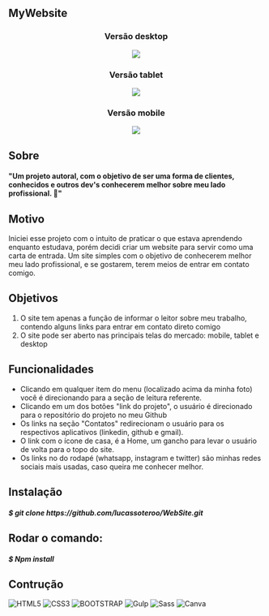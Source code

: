 <h2>MyWebsite</h2>

<section>
  
  <h3 align="center">Versão desktop</h3>
  <p align="center"> <img src="./template/template-desktop.jpeg" /> </p>  
  
</section>

<section>
  
  <h3 align="center">Versão tablet</h3>
  <p align="center"> <img src="./template/template-tablet.jpeg" /> </p>
  
</section>

<section>
  
  <h3 align="center">Versão mobile</h3>
  <p align="center"> <img src="./template/template-mobile.jpeg"/> </p>
  
</section>



<h2>Sobre</h2>

<h4>"Um projeto autoral, com o objetivo de ser uma forma de clientes, conhecidos e outros dev's conhecerem melhor sobre meu lado profissional. 🖖"</h4>

<h2>Motivo</h2>

<p>Iniciei esse projeto com o intuito de praticar o que estava aprendendo enquanto estudava, porém decidi criar um website para servir como uma carta de entrada. Um site simples com o objetivo de conhecerem melhor meu lado profissional, e se gostarem, terem meios de entrar em contato comigo. </p>

<h2>Objetivos</h2>

<ol>
  <li>O site tem apenas a função de informar o leitor sobre meu trabalho, contendo alguns links para entrar em contato direto comigo</li>
  <li>O site pode ser aberto nas principais telas do mercado: mobile, tablet e desktop</li>
</ol>

<h2>Funcionalidades</h2>

<ul>
  <li>Clicando em qualquer item do menu (localizado acima da minha foto) você é direcionando para a seção de leitura referente.</li>
  <li>Clicando em um dos botões "link do projeto", o usuário é direcionado para o repositório do projeto no meu Github</li>
  <li>Os links na seção "Contatos" redirecionam o usuário para os respectivos aplicativos (linkedin, github e gmail).</li>
  <li>O link com o ícone de casa, é a Home, um gancho para levar o usuário de volta para o topo do site.</li>
  <li>Os links no do rodapé (whatsapp, instagram e twitter) são minhas redes sociais mais usadas, caso queira me conhecer melhor.</li>
</ul>

<h2>Instalação</h2>
  
<h5>$ git clone https://github.com/lucassoteroo/WebSite.git</h5> 

<h2>Rodar o comando:</h2>
  
<h5>$ Npm install</h5> 

<h2>Contrução</h2>

![HTML5](https://img.shields.io/badge/-HTML5-E34F26?style=flat-square&logo=html5&logoColor=ffffff)
![CSS3](https://img.shields.io/badge/-CSS3-1572B6?style=flat-square&logo=css3)
![BOOTSTRAP](https://img.shields.io/badge/-BOOTSTRAP-7952B3?style=flat-square&logo=html5&logoColor=ffffff)
![Gulp](https://img.shields.io/badge/-GULP-CF4647?style=flat-square&logo=gulp&logoColor=ffffff)
![Sass](https://img.shields.io/badge/-SASS-CC6699?style=flat-square&logo=sass&logoColor=ffffff)
![Canva](https://img.shields.io/badge/-FIGMA-F24E1E?style=flat-square&logo=figma&logoColor=ffffff)






